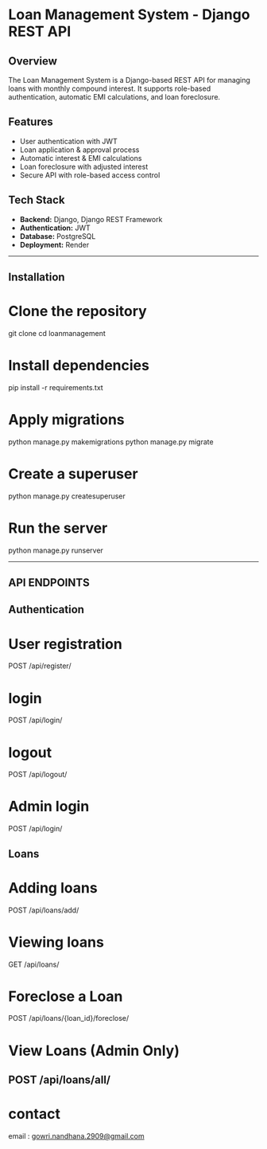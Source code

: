 # Loan Management System - Django REST API

## Overview
The Loan Management System is a Django-based REST API for managing loans with monthly compound interest. It supports role-based authentication, automatic EMI calculations, and loan foreclosure.

## Features
- User authentication with JWT  
- Loan application & approval process  
- Automatic interest & EMI calculations  
- Loan foreclosure with adjusted interest  
- Secure API with role-based access control  

## Tech Stack
- **Backend:** Django, Django REST Framework  
- **Authentication:** JWT
- **Database:** PostgreSQL  
- **Deployment:** Render  

---


## Installation

# Clone the repository
git clone <repo-url>
cd loanmanagement

# Install dependencies
pip install -r requirements.txt

# Apply migrations
python manage.py makemigrations
python manage.py migrate

# Create a superuser 
python manage.py createsuperuser

# Run the server
python manage.py runserver


---

##  API ENDPOINTS

## Authentication

# User registration
POST /api/register/

# login
POST /api/login/

# logout
POST /api/logout/

# Admin login
POST /api/login/

## Loans

# Adding loans
POST /api/loans/add/

# Viewing loans
GET /api/loans/

# Foreclose a Loan
POST /api/loans/{loan_id}/foreclose/

# View Loans (Admin Only)
POST /api/loans/all/
---

# contact
email : gowri.nandhana.2909@gmail.com




